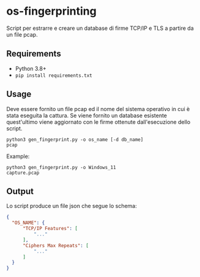 # os-fingerprinting

Script per estrarre e creare un database di firme TCP/IP e TLS a partire da un file pcap.

## Requirements

- Python 3.8+
- <code>pip install requirements.txt</code>

## Usage

Deve essere fornito un file pcap ed il nome del sistema operativo in cui è stata eseguita la cattura.
Se viene fornito un database esistente quest'ultimo viene aggiornato con le firme ottenute dall'esecuzione dello script.

<code>python3 gen_fingerprint.py -o os_name [-d db_name] pcap</code><br>

Example:

<code>python3 gen_fingerprint.py -o Windows_11 capture.pcap</code>

## Output

Lo script produce un file json che segue lo schema:

  ```json
{
    "OS_NAME": {
        "TCP/IP Features": [
            "..."
        ],
        "Ciphers Max Repeats": [
            "..."
        ]
    }
}
```
